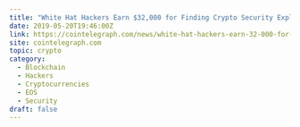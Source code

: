 ```yaml
---
title: "White Hat Hackers Earn $32,000 for Finding Crypto Security Exploits in Last Two Months"
date: 2019-05-20T19:46:00Z
link: https://cointelegraph.com/news/white-hat-hackers-earn-32-000-for-finding-crypto-security-exploits-in-last-two-months?utm_medium=RSS&utm_source=hune
site: cointelegraph.com
topic: crypto
category:
  - Blockchain
  - Hackers
  - Cryptocurrencies
  - EOS
  - Security
draft: false
---
```

